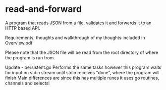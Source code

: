 # read-and-forward
A program that reads JSON from a file, validates it and forwards it to an HTTP based API.

Requirements, thoughts and walkthrough of my thoughts included in Overview.pdf

Please note that the JSON file will be read from the root directory of where the program is run from.



Update - persistent.go
Performs the same tasks however this program waits for input on stdin stream
until stdin receives "done", where the program will finish
Main differences are since this has multiple runes it uses go routines, channels and selects!
